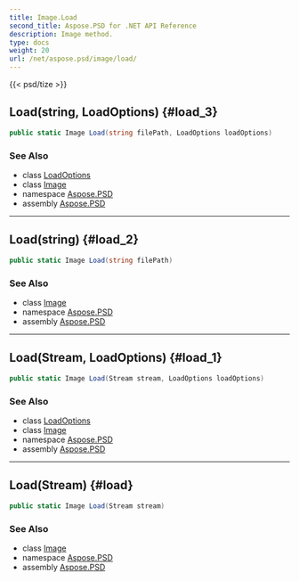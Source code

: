 ```yaml
---
title: Image.Load
second_title: Aspose.PSD for .NET API Reference
description: Image method. 
type: docs
weight: 20
url: /net/aspose.psd/image/load/
---
```

{{< psd/tize >}}
## Load(string, LoadOptions) {#load_3}

```csharp
public static Image Load(string filePath, LoadOptions loadOptions)
```

### See Also

* class [LoadOptions](../../loadoptions/)
* class [Image](../)
* namespace [Aspose.PSD](../../image/)
* assembly [Aspose.PSD](../../../)

---

## Load(string) {#load_2}

```csharp
public static Image Load(string filePath)
```

### See Also

* class [Image](../)
* namespace [Aspose.PSD](../../image/)
* assembly [Aspose.PSD](../../../)

---

## Load(Stream, LoadOptions) {#load_1}

```csharp
public static Image Load(Stream stream, LoadOptions loadOptions)
```

### See Also

* class [LoadOptions](../../loadoptions/)
* class [Image](../)
* namespace [Aspose.PSD](../../image/)
* assembly [Aspose.PSD](../../../)

---

## Load(Stream) {#load}

```csharp
public static Image Load(Stream stream)
```

### See Also

* class [Image](../)
* namespace [Aspose.PSD](../../image/)
* assembly [Aspose.PSD](../../../)


